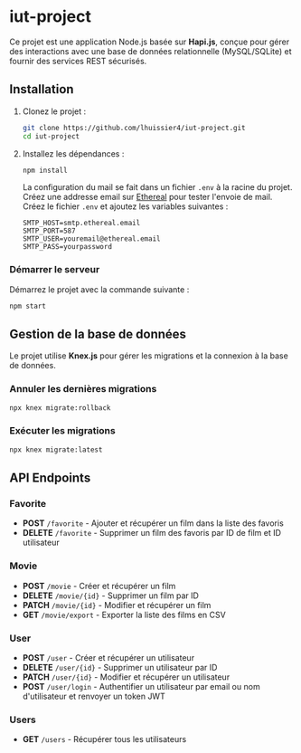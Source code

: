 # iut-project


Ce projet est une application Node.js basée sur **Hapi.js**, conçue pour gérer des interactions avec une base de données relationnelle (MySQL/SQLite) et fournir des services REST sécurisés.

## Installation
1. Clonez le projet :
   ```bash
   git clone https://github.com/lhuissier4/iut-project.git
   cd iut-project
   ```

2. Installez les dépendances :
   ```bash
   npm install
   ```

   La configuration du mail se fait dans un fichier `.env` à la racine du projet.  
   Créez une addresse email sur [Ethereal](https://ethereal.email/) pour tester l'envoie de mail.
   Créez le fichier `.env` et ajoutez les variables suivantes :

   ```.env
   SMTP_HOST=smtp.ethereal.email
   SMTP_PORT=587
   SMTP_USER=youremail@ethereal.email
   SMTP_PASS=yourpassword
   ```

### Démarrer le serveur
Démarrez le projet avec la commande suivante :
```bash
npm start
```
## Gestion de la base de données
Le projet utilise **Knex.js** pour gérer les migrations et la connexion à la base de données.

### Annuler les dernières migrations
```bash
npx knex migrate:rollback
```

### Exécuter les migrations
```bash
npx knex migrate:latest
```

## API Endpoints
### Favorite

-  **POST** `/favorite` - Ajouter et récupérer un film dans la liste des favoris
- **DELETE** `/favorite` - Supprimer un film des favoris par ID de film et ID utilisateur

### Movie

- **POST** `/movie` - Créer et récupérer un film
- **DELETE** `/movie/{id}` - Supprimer un film par ID
- **PATCH** `/movie/{id}` - Modifier et récupérer un film
- **GET** `/movie/export` - Exporter la liste des films en CSV

### User

- **POST** `/user` - Créer et récupérer un utilisateur
- **DELETE** `/user/{id}` - Supprimer un utilisateur par ID
- **PATCH** `/user/{id}` - Modifier et récupérer un utilisateur
- **POST** `/user/login` - Authentifier un utilisateur par email ou nom d'utilisateur et renvoyer un token JWT

### Users

- **GET** `/users` - Récupérer tous les utilisateurs
